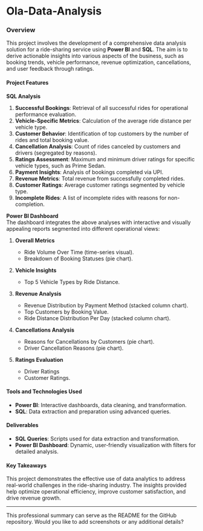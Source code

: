 # Ola-Data-Analysis
 
### Overview  
This project involves the development of a comprehensive data analysis solution for a ride-sharing service using **Power BI** and **SQL**. The aim is to derive actionable insights into various aspects of the business, such as booking trends, vehicle performance, revenue optimization, cancellations, and user feedback through ratings.  








#### Project Features  

**SQL Analysis**  
1. **Successful Bookings**: Retrieval of all successful rides for operational performance evaluation.  
2. **Vehicle-Specific Metrics**: Calculation of the average ride distance per vehicle type.  
3. **Customer Behavior**: Identification of top customers by the number of rides and total booking value.  
4. **Cancellation Analysis**: Count of rides canceled by customers and drivers (segregated by reasons).  
5. **Ratings Assessment**: Maximum and minimum driver ratings for specific vehicle types, such as Prime Sedan.  
6. **Payment Insights**: Analysis of bookings completed via UPI.  
7. **Revenue Metrics**: Total revenue from successfully completed rides.  
8. **Customer Ratings**: Average customer ratings segmented by vehicle type.  
9. **Incomplete Rides**: A list of incomplete rides with reasons for non-completion.  

**Power BI Dashboard**  
The dashboard integrates the above analyses with interactive and visually appealing reports segmented into different operational views:  

1. **Overall Metrics**  
   - Ride Volume Over Time (time-series visual).  
   - Breakdown of Booking Statuses (pie chart).  

2. **Vehicle Insights**  
   - Top 5 Vehicle Types by Ride Distance.  

3. **Revenue Analysis**  
   - Revenue Distribution by Payment Method (stacked column chart).  
   - Top Customers by Booking Value.  
   - Ride Distance Distribution Per Day (stacked column chart).  

4. **Cancellations Analysis**  
   - Reasons for Cancellations by Customers (pie chart).  
   - Driver Cancellation Reasons (pie chart).  

5. **Ratings Evaluation**  
   - Driver Ratings
   - Customer Ratings.   

#### Tools and Technologies Used  
- **Power BI**: Interactive dashboards, data cleaning, and transformation.  
- **SQL**: Data extraction and preparation using advanced queries.  

#### Deliverables  
- **SQL Queries**: Scripts used for data extraction and transformation.  
- **Power BI Dashboard**: Dynamic, user-friendly visualization with filters for detailed analysis.  

#### Key Takeaways  
This project demonstrates the effective use of data analytics to address real-world challenges in the ride-sharing industry. The insights provided help optimize operational efficiency, improve customer satisfaction, and drive revenue growth.  

---

This professional summary can serve as the README for the GitHub repository. Would you like to add screenshots or any additional details?
